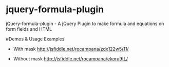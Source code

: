 # jquery-formula-plugin
jQuery-formula-plugin - A jQuery Plugin to make formula and equations on form fields and HTML 


#Demos & Usage Examples

* With mask
http://jsfiddle.net/rocampana/zdx122w5/11/


* Without mask
http://jsfiddle.net/rocampana/ekoru9tL/
